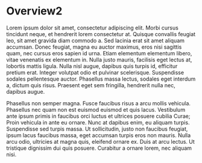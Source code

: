 # Overview2 

Lorem ipsum dolor sit amet, consectetur adipiscing elit. Morbi cursus tincidunt neque, et hendrerit lorem consectetur at. Quisque convallis feugiat leo, sit amet gravida diam commodo a. Sed lacinia erat sit amet aliquam accumsan. Donec feugiat, magna eu auctor maximus, eros nisi sagittis quam, nec cursus eros sapien id urna. Etiam elementum elementum libero, vitae venenatis ex elementum in. Nulla justo mauris, facilisis eget lectus at, lobortis mattis ligula. Nulla nisl augue, dapibus quis turpis id, efficitur pretium erat. Integer volutpat odio et pulvinar scelerisque. Suspendisse sodales pellentesque auctor. Phasellus massa lectus, sodales eget interdum a, dictum quis risus. Praesent eget sem fringilla, hendrerit nulla nec, dapibus augue.

Phasellus non semper magna. Fusce faucibus risus a arcu mollis vehicula. Phasellus nec quam non est euismod euismod et quis lacus. Vestibulum ante ipsum primis in faucibus orci luctus et ultrices posuere cubilia Curae; Proin vehicula in ante eu ornare. Nunc at dapibus enim, eu aliquam turpis. Suspendisse sed turpis massa. Ut sollicitudin, justo non faucibus feugiat, ipsum lacus faucibus massa, eget accumsan turpis eros non mauris. Nulla arcu odio, ultricies at magna quis, eleifend ornare ex. Duis at arcu lectus. Ut tristique dignissim dui quis posuere. Curabitur a ornare lorem, nec aliquam nisi.

